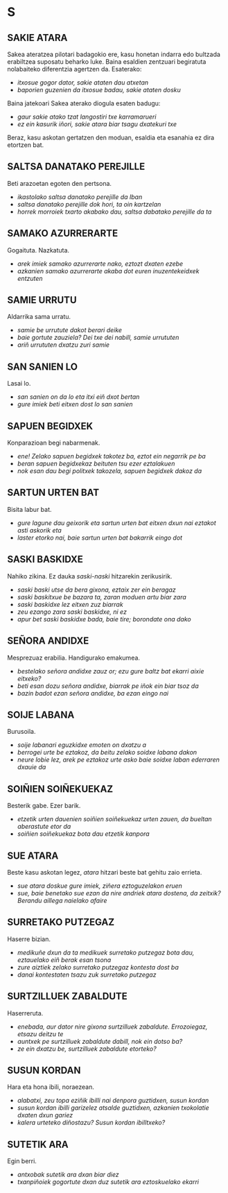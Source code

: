 # S #

## SAKIE ATARA ##

Sakea ateratzea pilotari badagokio ere, kasu honetan indarra edo bultzada erabiltzea suposatu beharko luke. Baina esaldien zentzuari begiratuta nolabaiteko diferentzia agertzen da. Esaterako: 

- *itxosue gogor dator, sakie ataten dau atxetan*
- *baporien guzenien da itxosue badau, sakie ataten dosku*

Baina jatekoari Sakea aterako diogula esaten badugu:

- *gaur sakie atako tzat langostiri txe karramarueri*
- *ez ein kasurik iñori, sakie atara biar tsagu dxatekuri txe*

Beraz, kasu askotan gertatzen den moduan, esaldia eta esanahia ez dira etortzen bat.

## SALTSA DANATAKO PEREJILLE ##

Beti arazoetan egoten den pertsona.

- *ikastolako saltsa danatako perejille da Iban*
- *saltsa danatako perejille dok hori, ta oin kartzelan*
- *horrek morroiek txarto akabako dau, saltsa dabatako perejille da ta*

## SAMAKO AZURRERARTE ##

Gogaituta. Nazkatuta.

- *arek imiek samako azurrerarte nako, eztozt dxaten ezebe*
- *azkanien samako azurrerarte akaba dot euren inuzentekeidxek entzuten*

## SAMIE URRUTU ##

Aldarrika sama urratu.

- *samie be urrutute dakot berari deike*
- *baie gortute zauziela? Dei txe dei nabill, samie urrututen*
- *ariñ urrututen dxatzu zuri samie*

## SAN SANIEN LO ##

Lasai lo.

- *san sanien on da lo eta itxi eiñ dxot bertan*
- *gure imiek beti eitxen dost lo san sanien*

## SAPUEN BEGIDXEK ##

Konparazioan begi nabarmenak.

- *ene! Zelako sapuen begidxek takotez ba, eztot ein negarrik pe ba*
- *beran sapuen begidxekaz beituten tsu ezer eztalakuen*
- *nok esan dau begi politxek takozela, sapuen begidxek dakoz da*

## SARTUN URTEN BAT ##

Bisita labur bat.

- *gure lagune dau geixorik eta sartun urten bat eitxen dxun nai eztakot asti askorik eta*
- *laster etorko nai, baie sartun urten bat bakarrik eingo dot*

## SASKI BASKIDXE ##

Nahiko zikina. Ez dauka *saski-naski* hitzarekin zerikusirik.

- *saski baski utse da bera gixona, eztaix zer ein beragaz*
- *saski baskitxue be bazara ta, zaran moduen artu biar zara*
- *saski baskidxe lez eitxen zuz biarrak*
- *zeu ezango zara saski baskidxe, ni ez*
- *apur bet saski baskidxe bada, baie tire; borondate ona dako*

## SEÑORA ANDIDXE ##

Mesprezuaz erabilia. Handigurako emakumea.

- *bestelako señora andidxe zauz or; ezu gure baltz bat ekarri aixie eitxeko?*
- *beti esan dozu señora andidxe, biarrak pe iñok ein biar tsoz da*
- *bazin badot ezan señora andidxe, ba ezan eingo nai*

## SOIJE LABANA ##

Burusoila.

- *soije labanari eguzkidxe emoten on dxatzu a*
- *berrogei urte be eztakoz, da beitu zelako soidxe labana dakon*
- *neure lobie lez, arek pe eztakoz urte asko baie soidxe laban ederraren dxauie da*

## SOIÑIEN SOIÑEKUEKAZ ##

Besterik gabe. Ezer barik.

- *etzetik urten dauenien soiñien soiñekuekaz urten zauen, da bueltan aberastute etor da*
- *soiñien soiñekuekaz bota dau etzetik kanpora*

## SUE ATARA ##

Beste kasu askotan legez, *atara* hitzari beste bat gehitu zaio errieta.

- *sue atara doskue gure imiek, ziñera eztoguzelakon eruen*
- *sue, baie benetako sue ezan da nire andriek atara dostena, da zeitxik? Berandu aillega naielako afaire*

## SURRETAKO PUTZEGAZ ##

Haserre bizian.

- *medikuñe dxun da ta medikuek surretako putzegaz bota dau, eztauelako eiñ berak esan tsona*
- *zure aiztiek zelako surretako putzegaz kontesta dost ba*
- *danai kontestaten tsazu zuk surretako putzegaz*

## SURTZILLUEK ZABALDUTE ##

Haserreruta.

- *enebada, aur dator nire gixona surtzilluek zabaldute. Errozoiegaz, etsazu deitzu te*
- *auntxek pe surtzilluek zabaldute dabill, nok ein dotso ba?*
- *ze ein dxatzu be, surtzilluek zabaldute etorteko?*

## SUSUN KORDAN ##

Hara eta hona ibili, noraezean.

- *alabatxi, zeu topa eziñik ibilli nai denpora guztidxen, susun kordan*
- *susun kordan ibilli garizelez atsalde guztidxen, azkanien txokolatie dxaten dxun gariez*
- *kalera urteteko diñostazu? Susun kordan ibilltxeko?*

## SUTETIK ARA ##

Egin berri.

- *antxobak sutetik ara dxan biar diez*
- *txanpiñoiek gogortute dxan duz sutetik ara eztoskuelako ekarri*
